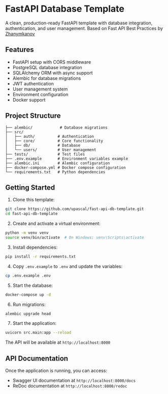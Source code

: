 # FastAPI Database Template

A clean, production-ready FastAPI template with database integration, authentication, and user management. Based on Fast API Best Practices by [Zhanymkanov](https://github.com/zhanymkanov/fastapi-best-practices)
## Features

- FastAPI setup with CORS middleware
- PostgreSQL database integration
- SQLAlchemy ORM with async support
- Alembic for database migrations
- JWT authentication
- User management system
- Environment configuration
- Docker support

## Project Structure

```
├── alembic/            # Database migrations
├── src/
│   ├── auth/          # Authentication
│   ├── core/          # Core functionality
│   ├── db/            # Database
│   └── users/         # User management
├── tests/             # Test files
├── .env.example       # Environment variables example
├── alembic.ini        # Alembic configuration
├── docker-compose.yml # Docker compose configuration
└── requirements.txt   # Python dependencies
```

## Getting Started

1. Clone this template:
```bash
git clone https://github.com/upascal/fast-api-db-template.git
cd fast-api-db-template
```

2. Create and activate a virtual environment:
```bash
python -m venv venv
source venv/bin/activate  # On Windows: venv\Scripts\activate
```

3. Install dependencies:
```bash
pip install -r requirements.txt
```

4. Copy `.env.example` to `.env` and update the variables:
```bash
cp .env.example .env
```

5. Start the database:
```bash
docker-compose up -d
```

6. Run migrations:
```bash
alembic upgrade head
```

7. Start the application:
```bash
uvicorn src.main:app --reload
```

The API will be available at `http://localhost:8000`

## API Documentation

Once the application is running, you can access:
- Swagger UI documentation at `http://localhost:8000/docs`
- ReDoc documentation at `http://localhost:8000/redoc`
